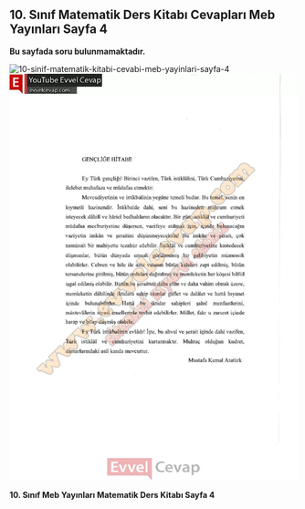 ## 10. Sınıf Matematik Ders Kitabı Cevapları Meb Yayınları Sayfa 4

**Bu sayfada soru bulunmamaktadır.**

![10-sinif-matematik-kitabi-cevabi-meb-yayinlari-sayfa-4]()![10-sinif-matematik-kitabi-cevabi-meb-yayinlari-sayfa-4](./image1.webp)

**10. Sınıf Meb Yayınları Matematik Ders Kitabı Sayfa 4**